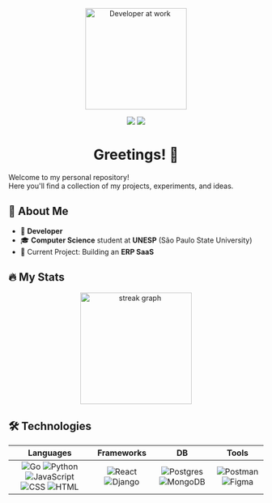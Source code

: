 <p align="center">
  <img src="https://media.giphy.com/media/qgQUggAC3Pfv687qPC/giphy.gif" alt="Developer at work" width="200" />
</p>

<div align="center">
  <a href="https://www.linkedin.com/in/gustavo-ribeiro-montes/" target="_blank"><img src="https://img.shields.io/badge/-LinkedIn-%230077B5?style=for-the-badge&logo=linkedin&logoColor=white" target="_blank"></a> 
  <a href = "gustavoribeiromontes@gmail.com"><img src="https://img.shields.io/badge/-Gmail-%23333?style=for-the-badge&logo=gmail&logoColor=white" target="_blank"></a>
</div>

<h1 align="center">Greetings! 👋</h1>
Welcome to my personal repository! <br/>
Here you'll find a collection of my projects, experiments, and ideas.

## 👤 About Me
- 🐹 **Developer**
- 🎓 **Computer Science** student at **UNESP** (São Paulo State University)
- 🚀 Current Project: Building an **ERP SaaS**

## 🔥 My Stats
<div align="center">
  <img src="https://streak-stats.demolab.com?user=gustavo-rmontes&locale=en&mode=daily&theme=dark&hide_border=false&border_radius=5&order=3" height="220" alt="streak graph"/>
</div>

## 🛠️ Technologies
<div align="center">

| Languages | Frameworks | DB | Tools |
| :-------: | :---------: | :-: | :---: |
| ![Go](https://skillicons.dev/icons?i=go) ![Python](https://skillicons.dev/icons?i=python) ![JavaScript](https://skillicons.dev/icons?i=javascript) ![CSS](https://skillicons.dev/icons?i=css) ![HTML](https://skillicons.dev/icons?i=html) | ![React](https://skillicons.dev/icons?i=react) ![Django](https://skillicons.dev/icons?i=django) | ![Postgres](https://skillicons.dev/icons?i=postgres) ![MongoDB](https://skillicons.dev/icons?i=mongodb) | ![Postman](https://skillicons.dev/icons?i=postman) ![Figma](https://skillicons.dev/icons?i=figma) |

</div>
